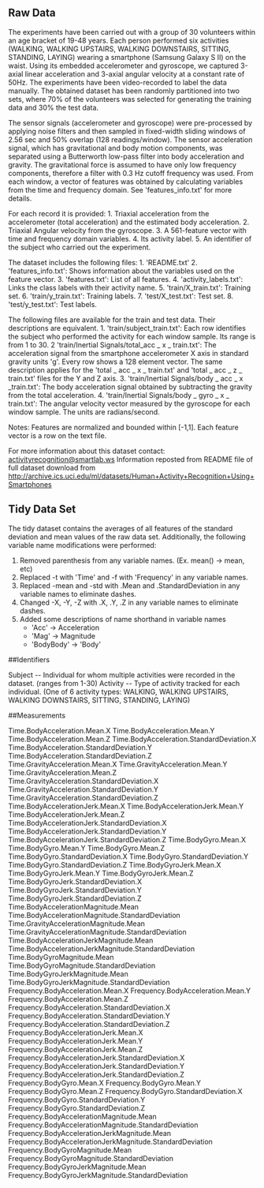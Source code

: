 ## Raw Data

The experiments have been carried out with a group of 30 volunteers within an age bracket of 19-48 years. Each person performed six activities (WALKING, WALKING UPSTAIRS, WALKING DOWNSTAIRS, SITTING, STANDING, LAYING) wearing a smartphone (Samsung Galaxy S II) on the waist. Using its embedded accelerometer and gyroscope, we captured 3-axial linear acceleration and 3-axial angular velocity at a constant rate of 50Hz. The experiments have been video-recorded to label the data manually. The obtained dataset has been randomly partitioned into two sets, where 70% of the volunteers was selected for generating the training data and 30% the test data. 

The sensor signals (accelerometer and gyroscope) were pre-processed by applying noise filters and then sampled in fixed-width sliding windows of 2.56 sec and 50% overlap (128 readings/window). The sensor acceleration signal, which has gravitational and body motion components, was separated using a Butterworth low-pass filter into body acceleration and gravity. The gravitational force is assumed to have only low frequency components, therefore a filter with 0.3 Hz cutoff frequency was used. From each window, a vector of features was obtained by calculating variables from the time and frequency domain. See 'features_info.txt' for more details. 

For each record it is provided:
    1. Triaxial acceleration from the accelerometer (total acceleration) and the estimated body acceleration.
    2. Triaxial Angular velocity from the gyroscope. 
    3. A 561-feature vector with time and frequency domain variables. 
    4. Its activity label. 
    5. An identifier of the subject who carried out the experiment.

The dataset includes the following files:
    1. 'README.txt'
    2. 'features_info.txt': Shows information about the variables used on the feature vector.
    3. 'features.txt': List of all features.
    4. 'activity_labels.txt': Links the class labels with their activity name.
    5. 'train/X_train.txt': Training set.
    6. 'train/y_train.txt': Training labels.
    7. 'test/X_test.txt': Test set.
    8. 'test/y_test.txt': Test labels.

The following files are available for the train and test data. Their descriptions are equivalent. 
    1. 'train/subject_train.txt': Each row identifies the subject who performed the activity for each window sample. Its range is from 1 to 30. 
    2  'train/Inertial Signals/total_acc _ x _ train.txt': The acceleration signal from the smartphone accelerometer X axis in standard gravity units 'g'. Every row shows a 128 element vector. The same description applies for the 'total _ acc _ x _ train.txt' and 'total _ acc _ z _ train.txt' files for the Y and Z axis. 
    3. 'train/Inertial Signals/body _ acc _ x _train.txt': The body acceleration signal obtained by subtracting the gravity from the total acceleration. 
    4. 'train/Inertial Signals/body _ gyro _ x _ train.txt': The angular velocity vector measured by the gyroscope for each window sample. The units are radians/second. 

Notes: 
    Features are normalized and bounded within [-1,1].
    Each feature vector is a row on the text file.

For more information about this dataset contact: activityrecognition@smartlab.ws
Information reposted from README file of full dataset download from http://archive.ics.uci.edu/ml/datasets/Human+Activity+Recognition+Using+Smartphones

## Tidy Data Set

The tidy dataset contains the averages of all features of the standard deviation and mean values of the raw data set.
Additionally, the following variable name modifications were performed:

1. Removed parenthesis from any variable names.  (Ex. mean() -> mean, etc)
2. Replaced -t with 'Time' and -f with 'Frequency' in any variable names.
3. Replaced -mean and -std with .Mean and .StandardDeviation in any variable names to eliminate dashes.
4. Changed -X, -Y, -Z with .X, .Y, .Z in any variable names to eliminate dashes.
5. Added some descriptions of name shorthand in variable names
    + 'Acc' -> Acceleration
    + 'Mag' -> Magnitude
    + 'BodyBody' -> 'Body'


##Identifiers

Subject  --  Individual for whom multiple activities were recorded in the dataset.  (ranges from 1-30)
Activity --  Type of activity tracked for each individual. (One of 6 activity types: WALKING, WALKING UPSTAIRS, WALKING DOWNSTAIRS, SITTING, STANDING, LAYING)

##Measurements

Time.BodyAcceleration.Mean.X
Time.BodyAcceleration.Mean.Y
Time.BodyAcceleration.Mean.Z
Time.BodyAcceleration.StandardDeviation.X
Time.BodyAcceleration.StandardDeviation.Y
Time.BodyAcceleration.StandardDeviation.Z
Time.GravityAcceleration.Mean.X
Time.GravityAcceleration.Mean.Y
Time.GravityAcceleration.Mean.Z
Time.GravityAcceleration.StandardDeviation.X
Time.GravityAcceleration.StandardDeviation.Y
Time.GravityAcceleration.StandardDeviation.Z
Time.BodyAccelerationJerk.Mean.X
Time.BodyAccelerationJerk.Mean.Y
Time.BodyAccelerationJerk.Mean.Z
Time.BodyAccelerationJerk.StandardDeviation.X
Time.BodyAccelerationJerk.StandardDeviation.Y
Time.BodyAccelerationJerk.StandardDeviation.Z
Time.BodyGyro.Mean.X
Time.BodyGyro.Mean.Y
Time.BodyGyro.Mean.Z
Time.BodyGyro.StandardDeviation.X
Time.BodyGyro.StandardDeviation.Y
Time.BodyGyro.StandardDeviation.Z
Time.BodyGyroJerk.Mean.X
Time.BodyGyroJerk.Mean.Y
Time.BodyGyroJerk.Mean.Z
Time.BodyGyroJerk.StandardDeviation.X
Time.BodyGyroJerk.StandardDeviation.Y
Time.BodyGyroJerk.StandardDeviation.Z
Time.BodyAccelerationMagnitude.Mean
Time.BodyAccelerationMagnitude.StandardDeviation
Time.GravityAccelerationMagnitude.Mean
Time.GravityAccelerationMagnitude.StandardDeviation
Time.BodyAccelerationJerkMagnitude.Mean
Time.BodyAccelerationJerkMagnitude.StandardDeviation
Time.BodyGyroMagnitude.Mean
Time.BodyGyroMagnitude.StandardDeviation
Time.BodyGyroJerkMagnitude.Mean
Time.BodyGyroJerkMagnitude.StandardDeviation
Frequency.BodyAcceleration.Mean.X
Frequency.BodyAcceleration.Mean.Y
Frequency.BodyAcceleration.Mean.Z
Frequency.BodyAcceleration.StandardDeviation.X
Frequency.BodyAcceleration.StandardDeviation.Y
Frequency.BodyAcceleration.StandardDeviation.Z
Frequency.BodyAccelerationJerk.Mean.X
Frequency.BodyAccelerationJerk.Mean.Y
Frequency.BodyAccelerationJerk.Mean.Z
Frequency.BodyAccelerationJerk.StandardDeviation.X
Frequency.BodyAccelerationJerk.StandardDeviation.Y
Frequency.BodyAccelerationJerk.StandardDeviation.Z
Frequency.BodyGyro.Mean.X
Frequency.BodyGyro.Mean.Y
Frequency.BodyGyro.Mean.Z
Frequency.BodyGyro.StandardDeviation.X
Frequency.BodyGyro.StandardDeviation.Y
Frequency.BodyGyro.StandardDeviation.Z
Frequency.BodyAccelerationMagnitude.Mean
Frequency.BodyAccelerationMagnitude.StandardDeviation
Frequency.BodyAccelerationJerkMagnitude.Mean
Frequency.BodyAccelerationJerkMagnitude.StandardDeviation
Frequency.BodyGyroMagnitude.Mean
Frequency.BodyGyroMagnitude.StandardDeviation
Frequency.BodyGyroJerkMagnitude.Mean
Frequency.BodyGyroJerkMagnitude.StandardDeviation

